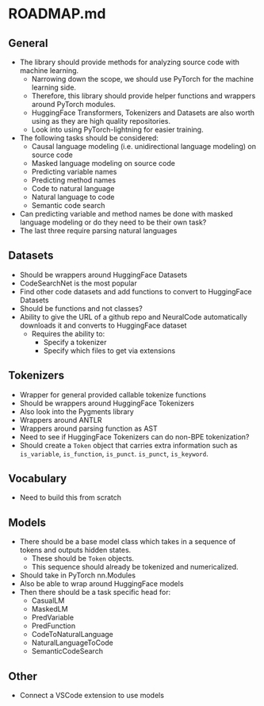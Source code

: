 # ROADMAP.md

## General

* The library should provide methods for analyzing source code with machine learning.
  * Narrowing down the scope, we should use PyTorch for the machine learning side.
  * Therefore, this library should provide helper functions and wrappers around PyTorch modules.
  * HuggingFace Transformers, Tokenizers and Datasets are also worth using as they are high quality repositories.
  * Look into using PyTorch-lightning for easier training.
* The following tasks should be considered:
  * Causal language modeling (i.e. unidirectional language modeling) on source code
  * Masked language modeling on source code
  * Predicting variable names
  * Predicting method names
  * Code to natural language
  * Natural language to code
  * Semantic code search
* Can predicting variable and method names be done with masked language modeling or do they need to be their own task?
* The last three require parsing natural languages

## Datasets

* Should be wrappers around HuggingFace Datasets
* CodeSearchNet is the most popular
* Find other code datasets and add functions to convert to HuggingFace Datasets
* Should be functions and not classes?
* Ability to give the URL of a github repo and NeuralCode automatically downloads it and converts to HuggingFace dataset
  * Requires the ability to:
    * Specify a tokenizer
    * Specify which files to get via extensions

## Tokenizers

* Wrapper for general provided callable tokenize functions
* Should be wrappers around HuggingFace Tokenizers
* Also look into the Pygments library
* Wrappers around ANTLR
* Wrappers around parsing function as AST
* Need to see if HuggingFace Tokenizers can do non-BPE tokenization?
* Should create a `Token` object that carries extra information such as `is_variable`, `is_function`, `is_punct`. `is_punct`, `is_keyword`.

## Vocabulary

* Need to build this from scratch

## Models

* There should be a base model class which takes in a sequence of tokens and outputs hidden states.
  * These should be `Token` objects.
  * This sequence should already be tokenized and numericalized.
* Should take in PyTorch nn.Modules
* Also be able to wrap around HuggingFace models
* Then there should be a task specific head for:
  * CasualLM
  * MaskedLM
  * PredVariable
  * PredFunction
  * CodeToNaturalLanguage
  * NaturalLanguageToCode
  * SemanticCodeSearch

## Other

* Connect a VSCode extension to use models
